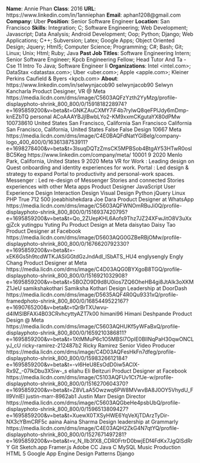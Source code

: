 **Name**: Annie Phan
**Class**: 2016
**URL**: https://www\.linkedin\.com/in/1anniephan
**Email**: aphan1208@gmail\.com
**Company**: Uber
**Position**: Senior Software Engineer
**Location**: San Francisco
**Skills**: Integration; C; Software Engineering; Web Development; Javascript; Data Analysis; Android Development; Oop; Python; Django; Web Applications; C\+\+; Subversion; Latex; Google Apps; Object Oriented Design; Jquery; Html5; Computer Science; Programming; C\#; Bash; Git; Linux; Unix; Html; Ruby; Java
**Past Job Titles**: Software Engineering Intern; Senior Software Engineer; Kpcb Engineering Fellow; Head Tutor And Ta \- Cse 11 Intro To Java; Software Engineer Ii
**Organizations**: Intel <intel\.com>; DataStax <datastax\.com>; Uber <uber\.com>; Apple <apple\.com>; Kleiner Perkins Caufield & Byers <kpcb\.com>
**About**: https://www\.linkedin\.com/in/selwynjacob90 selwynjacob90 Selwyn Kancharla Product Designer, VR @ Meta https://media\.licdn\.com/dms/image/C5603AQFzYzth2YyMzg/profile\-displayphoto\-shrink\_800\_800/0/1591818228974?e=1695859200&v=beta&t=GNKZAuCXMY7iF4b7rylwQ8qeFPlJdy6mDmp\-knEZbTQ personal ACoAAAYBJjIBwbLYo2\-KM9xxmCKgutaYX80dPMw 100738610 United States San Francisco, California San Francisco California San Francisco, California, United States False False Design 10667 Meta https://media\.licdn\.com/dms/image/C4E0BAQFdNatYGiBelg/company\-logo\_400\_400/0/1636138753911?e=1698278400&v=beta&t=3lsuqDQTzZmsCK5MPBSob4BtgAY53HTwR0oslBC5Keg https://www\.linkedin\.com/company/meta/ 10001 9 2020 Menlo Park, California, United States 9 2020 Meta VR for Work :  Leading design on Quest onboarding and identity experiences for work\.  Portal :  Led design & strategy to expand Portal to productivity and personal\-work spaces\.  Messenger :  Led re\-design of Messenger Stories and connected Stories experiences with other Meta apps Product Designer JavaScript User Experience Design Interaction Design Visual Design Python jQuery Linux PHP True 712 500 joeabhishekdara Joe Dara Product Designer at WhatsApp https://media\.licdn\.com/dms/image/C5603AQFWNOmRBuJi0Q/profile\-displayphoto\-shrink\_800\_800/0/1516937420795?e=1695859200&v=beta&t=Qo\_2ZUepKHL6Aofs9Thz7JZ24XFwJitO8V3uXxgjZck yutingpu Yuting Pu Product Design at Meta daisytao Daisy Tao Product Designer at Facebook https://media\.licdn\.com/dms/image/D5603AQG0GZBeRBjOMw/profile\-displayphoto\-shrink\_800\_800/0/1676620792330?e=1695859200&v=beta&t=\-xEK6Gs5h9tcdWTKJASiGGtdGzJndAdl\_lSbATS\_HU4 englysengly Engly Chang Product Designer at Meta https://media\.licdn\.com/dms/image/C4D03AQG0BYXgoB8TGQ/profile\-displayphoto\-shrink\_800\_800/0/1516921032908?e=1695859200&v=beta&t=5BOZO9D9d8U0ios7ZQ6OheHB4gi8JtAIk3oXKMZ1JeU samikshakothari Samiksha Kothari Design Leadership at DoorDash https://media\.licdn\.com/dms/image/D5635AQF4R0Qu9331xQ/profile\-framedphoto\-shrink\_800\_800/0/1685449522167?e=1690765200&v=beta&t=tQrBrTXUwvu\-d4lMSIBFAXi4B03CRvhcyttyAZT7k00 himani96 Himani Deshpande Product Design @ Meta https://media\.licdn\.com/dms/image/C5603AQHUKf5yWFaBxQ/profile\-displayphoto\-shrink\_800\_800/0/1659210386811?e=1695859200&v=beta&t=1XtMMuP6c1O5MBSl7OplE0BIlNqPaH30qwONCLyJ\_cU ricky\-ramirez\-212487b2 Ricky Ramirez Senior Video Producer https://media\.licdn\.com/dms/image/C4D03AQFesHkFn7dfeg/profile\-displayphoto\-shrink\_800\_800/0/1598326612184?e=1695859200&v=beta&t=\-vl6HeU8EsOdD0iw5AClX\-Rx9Z\_\-07IkDbu3X5iw\-\_s eliahu Eli Beitzuri Product Designer at Facebook https://media\.licdn\.com/dms/image/C5103AQFUv1Ct7fJe\-w/profile\-displayphoto\-shrink\_800\_800/0/1516270604370?e=1695859200&v=beta&t=Z8VLaA5Owzwq6PW8MVwvBA8J0OY5VhydU\_Fll9VnIEI justin\-marr\-8962ab1 Justin Marr Design Director https://media\.licdn\.com/dms/image/C5603AQGbeHe4psbUbQ/profile\-displayphoto\-shrink\_800\_800/0/1596513809427?e=1695859200&v=beta&t=XuewX0TXSyHWE6YqVeXjTDArzTyDir\-NX3cYBmCRF5c aaina Aaina Sharma Design leadership at Grammarly https://media\.licdn\.com/dms/image/C4E03AQH2ZkG4N7qtYQ/profile\-displayphoto\-shrink\_800\_800/0/1527671497281?e=1695859200&v=beta&t=v\_N\_llb3fX8\_CDR0FrtrD0bwjEDf4FdKx7JgQlSdRrY Git Sketch\.app Framer\.js Adobe CC Java C MySQL Music Production HTML 5 Google App Engine Design Patterns Django
